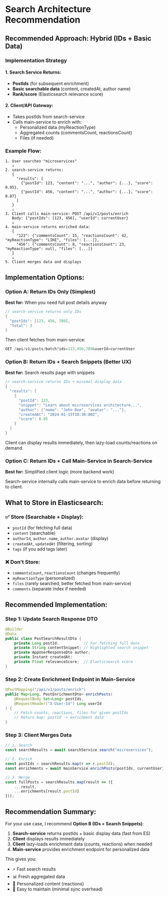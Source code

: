 # Search Architecture Recommendation

## Recommended Approach: Hybrid (IDs + Basic Data)

### Implementation Strategy

#### 1. **Search Service Returns:**
- **PostIds** (for subsequent enrichment)
- **Basic searchable data** (content, createdAt, author name)
- **Rank/score** (Elasticsearch relevance score)

#### 2. **Client/API Gateway:**
- Takes postIds from search-service
- Calls main-service to enrich with:
  - Personalized data (myReactionType)
  - Aggregated counts (commentsCount, reactionsCount)
  - Files (if needed)

### Example Flow:

```
1. User searches "microservices"
   ↓
2. search-service returns:
   {
     "results": [
       {"postId": 123, "content": "...", "author": {...}, "score": 0.95},
       {"postId": 456, "content": "...", "author": {...}, "score": 0.87}
     ]
   }
   ↓
3. Client calls main-service: POST /api/v1/posts/enrich
   Body: {"postIds": [123, 456], "userId": currentUser}
   ↓
4. main-service returns enriched data:
   {
     "123": {"commentsCount": 15, "reactionsCount": 42, "myReactionType": "LIKE", "files": [...]},
     "456": {"commentsCount": 8, "reactionsCount": 23, "myReactionType": null, "files": [...]}
   }
   ↓
5. Client merges data and displays
```

## Implementation Options:

### Option A: Return IDs Only (Simplest)
**Best for:** When you need full post details anyway

```java
// search-service returns only IDs
{
  "postIds": [123, 456, 789],
  "total": 3
}
```

Then client fetches from main-service:
```java
GET /api/v1/posts/batch?ids=123,456,789&userId=currentUser
```

### Option B: Return IDs + Search Snippets (Better UX)
**Best for:** Search results page with snippets

```java
// search-service returns IDs + minimal display data
{
  "results": [
    {
      "postId": 123,
      "snippet": "Learn about microservices architecture...",
      "author": {"name": "John Doe", "avatar": "..."},
      "createdAt": "2024-01-15T10:30:00Z",
      "score": 0.95
    }
  ]
}
```

Client can display results immediately, then lazy-load counts/reactions on demand.

### Option C: Return IDs + Call Main-Service in Search-Service
**Best for:** Simplified client logic (more backend work)

Search-service internally calls main-service to enrich data before returning to client.

## What to Store in Elasticsearch:

### ✅ Store (Searchable + Display):
- `postId` (for fetching full data)
- `content` (searchable)
- `authorId`, `author.name`, `author.avatar` (display)
- `createdAt`, `updatedAt` (filtering, sorting)
- `tags` (if you add tags later)

### ❌ Don't Store:
- `commentsCount`, `reactionsCount` (changes frequently)
- `myReactionType` (personalized)
- `files` (rarely searched, better fetched from main-service)
- `comments` (separate index if needed)

## Recommended Implementation:

### Step 1: Update Search Response DTO
```java
@Builder
@Data
public class PostSearchResultDto {
    private Long postId;           // For fetching full data
    private String contentSnippet; // Highlighted search snippet
    private AppUserResponseDto author;
    private Instant createdAt;
    private Float relevanceScore;  // Elasticsearch score
}
```

### Step 2: Create Enrichment Endpoint in Main-Service
```java
@PostMapping("/api/v1/posts/enrich")
public Map<Long, PostEnrichmentDto> enrichPosts(
    @RequestBody Set<Long> postIds,
    @RequestHeader("X-User-Id") Long userId
) {
    // Fetch counts, reactions, files for given postIds
    // Return map: postId -> enrichment data
}
```

### Step 3: Client Merges Data
```javascript
// 1. Search
const searchResults = await searchService.search("microservices");

// 2. Enrich
const postIds = searchResults.map(r => r.postId);
const enrichments = await mainService.enrichPosts(postIds, currentUserId);

// 3. Merge
const fullPosts = searchResults.map(result => ({
    ...result,
    ...enrichments[result.postId]
}));
```

## Recommendation Summary:

For your use case, I recommend **Option B (IDs + Search Snippets)**:

1. **Search-service** returns postIds + basic display data (fast from ES)
2. **Client** displays results immediately
3. **Client** lazy-loads enrichment data (counts, reactions) when needed
4. **Main-service** provides enrichment endpoint for personalized data

This gives you:
- ⚡ Fast search results
- 📊 Fresh aggregated data
- 👤 Personalized content (reactions)
- 🔄 Easy to maintain (minimal sync overhead)